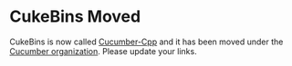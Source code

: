 CukeBins Moved
==============

CukeBins is now called [Cucumber-Cpp](https://github.com/cucumber/cucumber-cpp/)
and it has been moved under the [Cucumber organization](https://github.com/cucumber/).
Please update your links.
